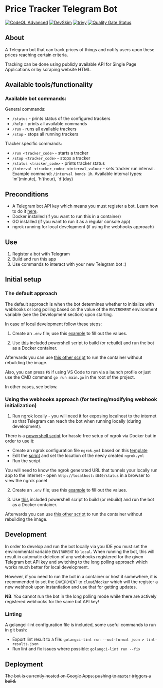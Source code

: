 # Price Tracker Telegram Bot

[![CodeQL Advanced](https://github.com/georgs-tumans/price-tracker-bot/actions/workflows/codeql.yml/badge.svg)](https://github.com/georgs-tumans/price-tracker-bot/actions/workflows/codeql.yml)
[![DevSkim](https://github.com/georgs-tumans/price-tracker-bot/actions/workflows/devskim.yml/badge.svg)](https://github.com/georgs-tumans/price-tracker-bot/actions/workflows/devskim.yml)
[![trivy](https://github.com/georgs-tumans/price-tracker-bot/actions/workflows/trivy.yml/badge.svg)](https://github.com/georgs-tumans/price-tracker-bot/actions/workflows/trivy.yml)
[![Quality Gate Status](https://sonarcloud.io/api/project_badges/measure?project=georgs-tumans_price-tracker-bot&metric=alert_status)](https://sonarcloud.io/dashboard?id=georgs-tumans_price-tracker-bot)


## About

A Telegram bot that can track prices of things and notify users upon these prices reaching certain criteria.

Tracking can be done using publicly available API for Single Page Applications or by scraping website HTML.

## Available tools/functionality

### Available bot commands:

General commands:
 - `/status` - prints status of the configured trackers
 - `/help` - prints all available commands
 - `/run` - runs all available trackers
 - `/stop` - stops all running trackers

 Tracker specific commands:
 - `/run <tracker_code>` - starts a tracker
 - `/stop <tracker_code>` - stops a tracker
 - `/status <tracker_code>` - prints tracker status
 - `/interval <tracker_code> <interval_value>` - sets tracker run interval. Example command: `/interval bonds 1h`. Available interval types: 'm'(minute), 'h'(hour), 'd'(day)

## Preconditions

- A Telegram bot API key which means you must register a bot. Learn how to do it [here](https://core.telegram.org/bots#how-do-i-create-a-bot).
- Docker installed (if you want to run this in a container)
- GO installed (if you want to run it as a regular console app)
- ngrok running for local development (if using the webhooks approach)

## Use

1. Register a bot with Telegram
2. Build and run this app
3. Use commands to interact with your new Telegram bot :)


## Initial setup

### The default approach

The default approach is when the bot determines whether to initialize with webhooks or long polling based on the value of the `ENVIROMENT` environment variable (see the Development section) upon starting.

In case of local development follow these steps:

1. Create an `.env` file; use this [example](/.env.example) to fill out the values.

2. Use [this](/docker_build_and_run.ps1) included powershell script to build (or rebuild) and run the bot as a Docker container.

Afterwards you can use [this other script](/docker_run.ps1) to run the container without rebuilding the image.

Also, you can press `F5` if using VS Code to run via a launch profile or just use the CMD command `go run main.go` in the root of the project.

In other cases, see below.


### Using the webhooks approach (for testing/modifying webhook initialization)

1. Run ngrok locally - you will need it for exposing localhost to the internet so that Telegram can reach the bot when running locally (during development). 

There is a [powershell script](/docker_run_ngrok.ps1) for hassle free setup of ngrok via Docker but in order to use it:

* Create an ngrok configuration file `ngrok.yml` based on this [template](./ngrok.yml.example)
* Edit the [script](/docker_run_ngrok.ps1) and set the location of the newly created `ngrok.yml`
* Run the script

You will need to know the ngrok generated URL that tunnels your locally run app to the internet - open `http://localhost:4040/status` in a browser to view the ngrok panel

2. Create an `.env` file; use this [example](/.env.example) to fill out the values.

3. Use [this](/docker_build_and_run.ps1) included powershell script to build (or rebuild) and run the bot as a Docker container.

Afterwards you can use [this other script](/docker_run.ps1) to run the container without rebuilding the image.


## Development

In order to develop and run the bot locally via you IDE you must set the environmental variable `ENVIROMENT` to `local`. When running the bot, this will result in automatic deletion of any webhooks registered for the given Telegram bot API key and switching to the long polling approach which works much better for local development.

However, if you need to run the bot in a container or host it somewhere, it is recommended to set the `ENVIROMENT` to `cloud`/`docker` which will the register a new webhook upon instantiation and use that for getting updates.

**NB**:
You cannot run the bot in the long polling mode while there are actively registered webhooks for the same bot API key!

### Linting

A golangci-lint configuration file is included, some useful commands to run in git bash:


 - Export lint result to a file: `golangci-lint run --out-format json > lint-results.json`
 - Run lint and fix issues where possible: `golangci-lint run --fix`


## Deployment

~~The bot is currently hosted on Google Apps; pushing to `master` triggers a build.~~
